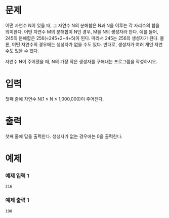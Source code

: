 # 문제
어떤 자연수 N이 있을 때, 그 자연수 N의 분해합은 N과 N을 이루는 각 자리수의 합을 의미한다. 어떤 자연수 M의 분해합이 N인 경우, M을 N의 생성자라 한다. 예를 들어, 245의 분해합은 256(=245+2+4+5)이 된다. 따라서 245는 256의 생성자가 된다. 물론, 어떤 자연수의 경우에는 생성자가 없을 수도 있다. 반대로, 생성자가 여러 개인 자연수도 있을 수 있다.

자연수 N이 주어졌을 때, N의 가장 작은 생성자를 구해내는 프로그램을 작성하시오.

# 입력
첫째 줄에 자연수 N(1 ≤ N ≤ 1,000,000)이 주어진다.

# 출력
첫째 줄에 답을 출력한다. 생성자가 없는 경우에는 0을 출력한다.

# 예제

### 예제 입력 1 
```
216
```
### 예제 출력 1 
```
198
```